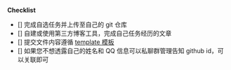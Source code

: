 <!-- 👏 首先欢迎各位参加助手前端部二面，请按照约定提交 PR -->

**Checklist**
- [] 完成自选任务并上传至自己的 git 仓库
- [] 自建或使用第三方博客工具，完成自己任务经历的文章
- [] 提交文件内容遵循 [template 模板](https://github.com/hduhelp/frontend_2021_freshman_tasks/blob/master/tasks/template.md)
- [] 如果您不想透露自己的姓名和 QQ 信息可以私聊群管理告知 github id，可以关联即可

<!-- 🎉 各位国庆快乐，虽然已经要结束了 :) -->